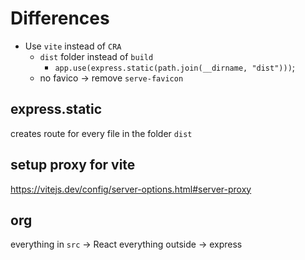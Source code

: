# Differences

- Use `vite` instead of `CRA`
  - `dist` folder instead of `build`
    - `app.use(express.static(path.join(__dirname, "dist")))`;
  - no favico -> remove `serve-favicon`

## express.static

creates route for every file in the folder `dist`

## setup proxy for vite
https://vitejs.dev/config/server-options.html#server-proxy

## org

everything in `src` -> React
everything outside -> express
